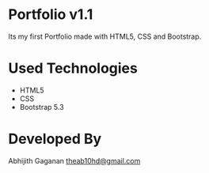 # Portfolio v1.1

Its my first Portfolio made with HTML5, CSS and Bootstrap.

# Used Technologies

- HTML5
- CSS
- Bootstrap 5.3

# Developed By

Abhijith Gaganan
theab10hd@gmail.com
